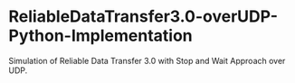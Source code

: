 # ReliableDataTransfer3.0-overUDP-Python-Implementation
Simulation of Reliable Data Transfer 3.0 with Stop and Wait Approach over UDP.
